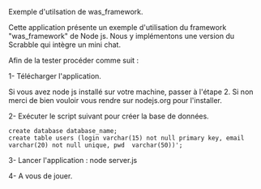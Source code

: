 Exemple d'utilsation de was_framework.

Cette application présente un exemple d'utilisation du framework "was_framework" de Node js. Nous y implémentons une version du Scrabble qui intègre un mini chat.

Afin de la tester procéder comme suit :

1- Télécharger l'application.

Si vous avez node js installé sur votre machine, passer à l'étape 2. 
Si non merci de bien vouloir vous rendre sur nodejs.org pour l'installer.

2- Exécuter le script suivant pour créer la base de données.

    create database database_name;
    create table users (login varchar(15) not null primary key, email varchar(20) not null unique, pwd  varchar(50))';
    
3- Lancer l'application : node server.js

4- A vous de jouer.
